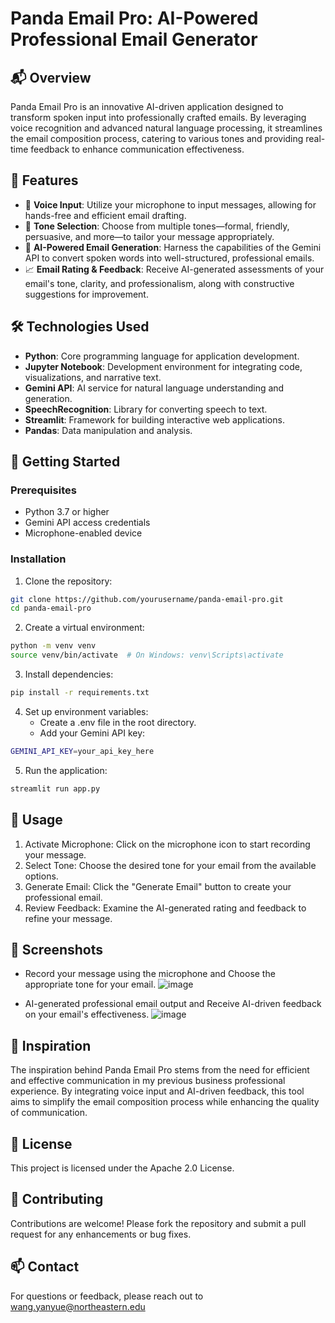 # Panda Email Pro: AI-Powered Professional Email Generator

## 📬 Overview

Panda Email Pro is an innovative AI-driven application designed to transform spoken input into professionally crafted emails. By leveraging voice recognition and advanced natural language processing, it streamlines the email composition process, catering to various tones and providing real-time feedback to enhance communication effectiveness.

## 🎯 Features

- 🎤 **Voice Input**: Utilize your microphone to input messages, allowing for hands-free and efficient email drafting.
- 🎨 **Tone Selection**: Choose from multiple tones—formal, friendly, persuasive, and more—to tailor your message appropriately.
- 🧠 **AI-Powered Email Generation**: Harness the capabilities of the Gemini API to convert spoken words into well-structured, professional emails.
- 📈 **Email Rating & Feedback**: Receive AI-generated assessments of your email's tone, clarity, and professionalism, along with constructive suggestions for improvement.

## 🛠️ Technologies Used

- **Python**: Core programming language for application development.
- **Jupyter Notebook**: Development environment for integrating code, visualizations, and narrative text.
- **Gemini API**: AI service for natural language understanding and generation.
- **SpeechRecognition**: Library for converting speech to text.
- **Streamlit**: Framework for building interactive web applications.
- **Pandas**: Data manipulation and analysis.

## 🚀 Getting Started

### Prerequisites
- Python 3.7 or higher
- Gemini API access credentials
- Microphone-enabled device

### Installation

1. Clone the repository:
```bash
git clone https://github.com/yourusername/panda-email-pro.git
cd panda-email-pro
```

2. Create a virtual environment:
```bash
python -m venv venv
source venv/bin/activate  # On Windows: venv\Scripts\activate
```

3. Install dependencies:
```bash
pip install -r requirements.txt
```

4. Set up environment variables:
   - Create a .env file in the root directory.
   - Add your Gemini API key:
```bash
GEMINI_API_KEY=your_api_key_here
```

5. Run the application:
```bash
streamlit run app.py
```

## 📄 Usage

1. Activate Microphone: Click on the microphone icon to start recording your message.
2. Select Tone: Choose the desired tone for your email from the available options.
3. Generate Email: Click the "Generate Email" button to create your professional email.
4. Review Feedback: Examine the AI-generated rating and feedback to refine your message.

## 📸 Screenshots

- Record your message using the microphone and Choose the appropriate tone for your email.
  ![image](https://github.com/user-attachments/assets/1bdb2639-4bfb-4295-9dcc-86a1abafe255)

- AI-generated professional email output and Receive AI-driven feedback on your email's effectiveness.
  ![image](https://github.com/user-attachments/assets/a5156c61-2b33-479c-bb8f-2bec781f65ce)

## 🧠 Inspiration

The inspiration behind Panda Email Pro stems from the need for efficient and effective communication in my previous business professional experience. By integrating voice input and AI-driven feedback, this tool aims to simplify the email composition process while enhancing the quality of communication.

## 📜 License

This project is licensed under the Apache 2.0 License.

## 🤝 Contributing

Contributions are welcome! Please fork the repository and submit a pull request for any enhancements or bug fixes.

## 📫 Contact

For questions or feedback, please reach out to wang.yanyue@northeastern.edu
